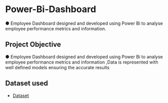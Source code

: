 # Power-Bi-Dashboard
●	Employee Dashboard designed and developed using Power Bi to analyse employee performance metrics and information.

## Project Objective
●	Employee Dashboard designed and developed using Power Bi to analyse employee performance metrics and information ,Data is represented with well defined models ensuring the accurate results

## Dataset used
- <a href="https://github.com/Sanketk05/Power-Bi-Dashboard/blob/main/employee%20123%20dataset.xlsx">Dataset</a>
